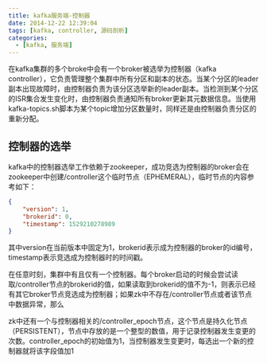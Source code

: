 ```yaml
---
title: kafka服务端-控制器
date: 2014-12-22 12:39:04
tags: [kafka, controller, 源码剖析]
categories:
  - [kafka, 服务端]
---
```


在kafka集群的多个broke中会有一个broker被选举为控制器（kafka controller），它负责管理整个集群中所有分区和副本的状态。当某个分区的leader副本出现故障时，由控制器负责为该分区选举新的leader副本。当检测到某个分区的ISR集合发生变化时，由控制器负责通知所有broker更新其元数据信息。当使用kafka-topics.sh脚本为某个topic增加分区数量时，同样还是由控制器负责分区的重新分配。

<!-- more -->

## 控制器的选举

kafka中的控制器选举工作依赖于zookeeper，成功竞选为控制器的broker会在zookeeper中创建/controller这个临时节点（EPHEMERAL），临时节点的内容参考如下：

```json
{
	"version": 1,
	"brokerid": 0,
	"timestamp": 1529210278989
}
```

其中version在当前版本中固定为1，brokerid表示成为控制器的broker的id编号，timestamp表示竞选成为控制器时的时间戳。

在任意时刻，集群中有且仅有一个控制器。每个broker启动的时候会尝试读取/controller节点的brokerid的值，如果读取到brokerid的值不为-1，则表示已经有其它broker节点竞选成为控制器；如果zk中不存在/controller节点或者该节点中数据异常，那么

zk中还有一个与控制器相关的/controller_epoch节点，这个节点是持久化节点（PERSISTENT），节点中存放的是一个整型的数值，用于记录控制器发生变更的次数。controller_epoch的初始值为1，当控制器发生变更时，每选出一个新的控制器就将该字段值加1

